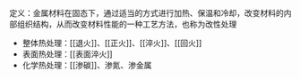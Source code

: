 定义：金属材料在固态下，通过适当的方式进行加热、保温和冷却，改变材料的内部组织结构，从而改变材料性能的一种工艺方法，也称为改性处理

- 整体热处理：[[退火]]、[[正火]]、[[淬火]]、[[回火]]
- 表面热处理：[[表面淬火]]
- 化学热处理：[[渗碳]]、渗氮、渗金属